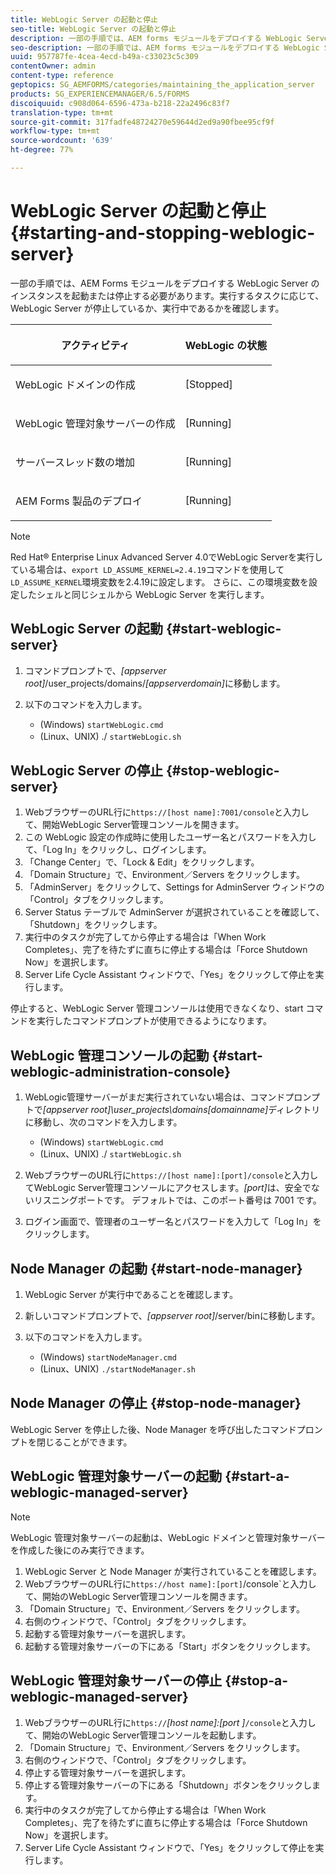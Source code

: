 ```yaml
---
title: WebLogic Server の起動と停止
seo-title: WebLogic Server の起動と停止
description: 一部の手順では、AEM forms モジュールをデプロイする WebLogic Server のインスタンスを起動または停止する必要があります。このドキュメントでは、WebLogic Server の開始方法と停止方法を説明します。
seo-description: 一部の手順では、AEM forms モジュールをデプロイする WebLogic Server のインスタンスを起動または停止する必要があります。このドキュメントでは、WebLogic Server の開始方法と停止方法を説明します。
uuid: 957787fe-4cea-4ecd-b49a-c33023c5c309
contentOwner: admin
content-type: reference
geptopics: SG_AEMFORMS/categories/maintaining_the_application_server
products: SG_EXPERIENCEMANAGER/6.5/FORMS
discoiquuid: c908d064-6596-473a-b218-22a2496c83f7
translation-type: tm+mt
source-git-commit: 317fadfe48724270e59644d2ed9a90fbee95cf9f
workflow-type: tm+mt
source-wordcount: '639'
ht-degree: 77%

---
```



# WebLogic Server の起動と停止 {#starting-and-stopping-weblogic-server}

一部の手順では、AEM Forms モジュールをデプロイする WebLogic Server のインスタンスを起動または停止する必要があります。実行するタスクに応じて、WebLogic Server が停止しているか、実行中であるかを確認します。

<table>
 <thead>
  <tr>
   <th><p>アクティビティ</p></th>
   <th><p>WebLogic の状態</p></th>
  </tr>
 </thead>
 <tbody>
  <tr>
   <td><p>WebLogic ドメインの作成</p></td>
   <td><p>[Stopped]</p></td>
  </tr>
  <tr>
   <td><p>WebLogic 管理対象サーバーの作成</p></td>
   <td><p>[Running]</p></td>
  </tr>
  <tr>
   <td><p>サーバースレッド数の増加</p></td>
   <td><p>[Running]</p></td>
  </tr>
  <tr>
   <td><p>AEM Forms 製品のデプロイ</p></td>
   <td><p>[Running]</p></td>
  </tr>
 </tbody>
</table>

>[!NOTE]
>
>Red Hat® Enterprise Linux Advanced Server 4.0でWebLogic Serverを実行している場合は、`export LD_ASSUME_KERNEL=2.4.19`コマンドを使用して`LD_ASSUME_KERNEL`環境変数を2.4.19に設定します。 さらに、この環境変数を設定したシェルと同じシェルから WebLogic Server を実行します。

## WebLogic Server の起動  {#start-weblogic-server}

1. コマンドプロンプトで、*[appserver root]*/user_projects/domains/*[appserverdomain]*&#x200B;に移動します。
1. 以下のコマンドを入力します。

   * (Windows) `startWebLogic.cmd`
   * (Linux、UNIX) ./ `startWebLogic.sh`

## WebLogic Server の停止 {#stop-weblogic-server}

1. WebブラウザーのURL行に`https://[host name]:7001/console`と入力して、開始WebLogic Server管理コンソールを開きます。
1. この WebLogic 設定の作成時に使用したユーザー名とパスワードを入力して、「Log In」をクリックし、ログインします。
1. 「Change Center」で、「Lock &amp; Edit」をクリックします。
1. 「Domain Structure」で、Environment／Servers をクリックします。
1. 「AdminServer」をクリックして、Settings for AdminServer ウィンドウの「Control」タブをクリックします。
1. Server Status テーブルで AdminServer が選択されていることを確認して、「Shutdown」をクリックします。
1. 実行中のタスクが完了してから停止する場合は「When Work Completes」、完了を待たずに直ちに停止する場合は「Force Shutdown Now」を選択します。
1. Server Life Cycle Assistant ウィンドウで、「Yes」をクリックして停止を実行します。

停止すると、WebLogic Server 管理コンソールは使用できなくなり、start コマンドを実行したコマンドプロンプトが使用できるようになります。

## WebLogic 管理コンソールの起動  {#start-weblogic-administration-console}

1. WebLogic管理サーバーがまだ実行されていない場合は、コマンドプロンプトで&#x200B;*[appserver root]\user_projects\domains\[domainname]*&#x200B;ディレクトリに移動し、次のコマンドを入力します。

   * (Windows) `startWebLogic.cmd`
   * (Linux、UNIX) ./ `startWebLogic.sh`

1. WebブラウザーのURL行に`https://[host name]:[port]/console`と入力してWebLogic Server管理コンソールにアクセスします。*[port]*&#x200B;は、安全でないリスニングポートです。 デフォルトでは、このポート番号は 7001 です。
1. ログイン画面で、管理者のユーザー名とパスワードを入力して「Log In」をクリックします。

## Node Manager の起動  {#start-node-manager}

1. WebLogic Server が実行中であることを確認します。
1. 新しいコマンドプロンプトで、*[appserver root]*/server/binに移動します。
1. 以下のコマンドを入力します。

   * (Windows) `startNodeManager.cmd`
   * (Linux、UNIX) `./startNodeManager.sh`

## Node Manager の停止 {#stop-node-manager}

WebLogic Server を停止した後、Node Manager を呼び出したコマンドプロンプトを閉じることができます。

## WebLogic 管理対象サーバーの起動  {#start-a-weblogic-managed-server}

>[!NOTE]
>
>WebLogic 管理対象サーバーの起動は、WebLogic ドメインと管理対象サーバーを作成した後にのみ実行できます。

1. WebLogic Server と Node Manager が実行されていることを確認します。
1. WebブラウザーのURL行に`https://host name]:[port]`/console`と入力して、開始のWebLogic Server管理コンソールを開きます。
1. 「Domain Structure」で、Environment／Servers をクリックします。
1. 右側のウィンドウで、「Control」タブをクリックします。
1. 起動する管理対象サーバーを選択します。
1. 起動する管理対象サーバーの下にある「Start」ボタンをクリックします。

## WebLogic 管理対象サーバーの停止  {#stop-a-weblogic-managed-server}

1. WebブラウザーのURL行に`https://`*[host name]:[port ]*`/console`と入力して、開始のWebLogic Server管理コンソールを起動します。
1. 「Domain Structure」で、Environment／Servers をクリックします。
1. 右側のウィンドウで、「Control」タブをクリックします。
1. 停止する管理対象サーバーを選択します。
1. 停止する管理対象サーバーの下にある「Shutdown」ボタンをクリックします。
1. 実行中のタスクが完了してから停止する場合は「When Work Completes」、完了を待たずに直ちに停止する場合は「Force Shutdown Now」を選択します。
1. Server Life Cycle Assistant ウィンドウで、「Yes」をクリックして停止を実行します。

